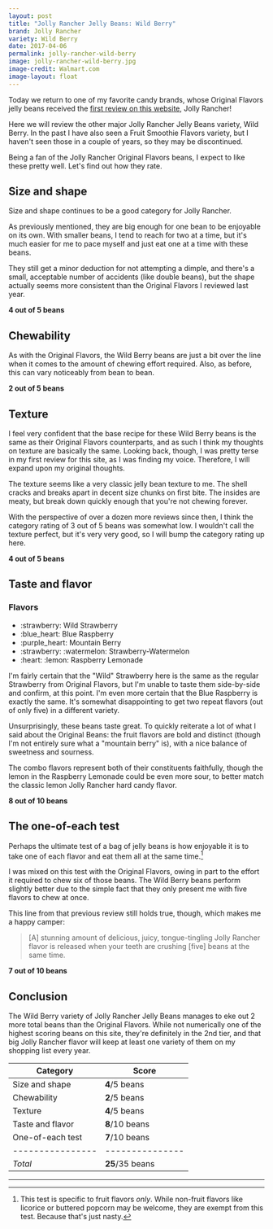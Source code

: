 ```yaml
---
layout: post
title: "Jolly Rancher Jelly Beans: Wild Berry"
brand: Jolly Rancher
variety: Wild Berry
date: 2017-04-06
permalink: jolly-rancher-wild-berry
image: jolly-rancher-wild-berry.jpg
image-credit: Walmart.com
image-layout: float
---
```


Today we return to one of my favorite candy brands,
whose Original Flavors jelly beans received the
[first review on this website](/jolly-rancher-jelly-beans),
Jolly Rancher!

Here we will review the other major Jolly Rancher Jelly Beans variety,
Wild Berry. In the past I have also seen a Fruit Smoothie Flavors variety,
but I haven't seen those in a couple of years, so they may be discontinued.

Being a fan of the Jolly Rancher Original Flavors beans,
I expect to like these pretty well.
Let's find out how they rate.


## Size and shape

Size and shape continues to be a good category for Jolly Rancher.

As previously mentioned, they are big enough for one bean
to be enjoyable on its own.
With smaller beans, I tend to reach for two at a time,
but it's much easier for me to pace myself
and just eat one at a time with these beans.

They still get a minor deduction for not attempting a dimple,
and there's a small, acceptable number of accidents (like double beans),
but the shape actually seems more consistent than
the Original Flavors I reviewed last year.

**4 out of 5 beans**


## Chewability

As with the Original Flavors, the Wild Berry beans are
just a bit over the line when it comes to
the amount of chewing effort required.
Also, as before, this can vary noticeably from bean to bean.

**2 out of 5 beans**


## Texture

I feel very confident that the base recipe for these Wild Berry beans
is the same as their Original Flavors counterparts,
and as such I think my thoughts on texture are basically the same.
Looking back, though, I was pretty terse in my first review for this site,
as I was finding my voice.
Therefore, I will expand upon my original thoughts.

The texture seems like a very classic jelly bean texture to me.
The shell cracks and breaks apart in decent size chunks on first bite.
The insides are meaty, but break down quickly enough
that you're not chewing forever.

With the perspective of over a dozen more reviews since then,
I think the category rating of 3 out of 5 beans was somewhat low.
I wouldn't call the texture perfect, but it's very very good,
so I will bump the category rating up here.

**4 out of 5 beans**


## Taste and flavor

<div class="inset">
    <h3>Flavors</h3>
    <ul class="emoji-list">
        <li>:strawberry: Wild Strawberry</li>
        <li>:blue_heart: Blue Raspberry</li>
        <li>:purple_heart: Mountain Berry</li>
        <li>:strawberry: :watermelon: Strawberry-Watermelon</li>
        <li>:heart: :lemon: Raspberry Lemonade</li>
    </ul>
    <p>
        I'm fairly certain that the "Wild" Strawberry here is the same as
        the regular Strawberry from Original Flavors,
        but I'm unable to taste them side-by-side and confirm, at this point.
        I'm even more certain that the Blue Raspberry is exactly the same.
        It's somewhat disappointing to get two repeat flavors
        (out of only five) in a different variety.
    </p>
</div>

Unsurprisingly, these beans taste great.
To quickly reiterate a lot of what I said about the Original Beans:
the fruit flavors are bold and distinct
(though I'm not entirely sure what a "mountain berry" is),
with a nice balance of sweetness and sourness.

The combo flavors represent both of their constituents faithfully,
though the lemon in the Raspberry Lemonade could be even more sour,
to better match the classic lemon Jolly Rancher hard candy flavor.

**8 out of 10 beans**


## The one-of-each test

Perhaps the ultimate test of a bag of jelly beans is how enjoyable it is
to take one of each flavor and eat them all at the same time.[^1]

I was mixed on this test with the Original Flavors,
owing in part to the effort it required to chew six of those beans.
The Wild Berry beans perform slightly better due to the simple fact
that they only present me with five flavors to chew at once.

This line from that previous review still holds true, though,
which makes me a happy camper:

> [A] stunning amount of delicious, juicy, tongue-tingling Jolly Rancher flavor
is released when your teeth are crushing [five] beans at the same time.

**7 out of 10 beans**


## Conclusion

The Wild Berry variety of Jolly Rancher Jelly Beans
manages to eke out 2 more total beans than the Original Flavors.
While not numerically one of the highest scoring beans on this site,
they're definitely in the 2nd tier, and that big Jolly Rancher flavor
will keep at least one variety of them on my shopping list every year.

Category         | Score
---------------- | ---------------
Size and shape   | **4**/5 beans
Chewability      | **2**/5 beans
Texture          | **4**/5 beans
Taste and flavor | **8**/10 beans
One-of-each test | **7**/10 beans
---------------- | ---------------
_Total_          | **25**/35 beans


---

[^1]: This test is specific to fruit flavors _only_. While non-fruit flavors like licorice or buttered popcorn may be welcome, they are exempt from this test. Because that's just nasty.
